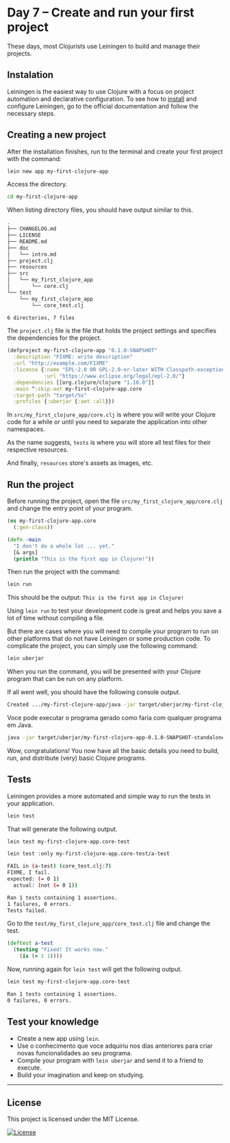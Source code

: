 # Day 7 – Create and run your first project

These days, most Clojurists use Leiningen to build and manage their projects.

## Instalation

Leiningen is the easiest way to use Clojure with a focus on project automation and declarative configuration.
To see how to [install](https://leiningen.org/) and configure Leiningen, go to the official documentation and follow the necessary steps.

## Creating a new project

After the installation finishes, run to the terminal and create your first project with the command:

```bash
lein new app my-first-clojure-app
```

Access the directory.

```bash
cd my-first-clojure-app
```

When listing directory files, you should have output similar to this.

```bash
.
├── CHANGELOG.md
├── LICENSE
├── README.md
├── doc
│   └── intro.md
├── project.clj
├── resources
├── src
│   └── my_first_clojure_app
│       └── core.clj
└── test
    └── my_first_clojure_app
        └── core_test.clj

6 directories, 7 files
```

The `project.clj` file is the file that holds the project settings and specifies the dependencies for the project.

```clojure
(defproject my-first-clojure-app "0.1.0-SNAPSHOT"
  :description "FIXME: write description"
  :url "http://example.com/FIXME"
  :license {:name "EPL-2.0 OR GPL-2.0-or-later WITH Classpath-exception-2.0"
            :url "https://www.eclipse.org/legal/epl-2.0/"}
  :dependencies [[org.clojure/clojure "1.10.0"]]
  :main ^:skip-aot my-first-clojure-app.core
  :target-path "target/%s"
  :profiles {:uberjar {:aot :all}})

```

In `src/my_first_clojure_app/core.clj` is where you will write your Clojure code for a while or until you need to separate the application into other namespaces.

As the name suggests, `tests` is where you will store all test files for their respective resources.

And finally, `resources` store's assets as images, etc.

## Run the project

Before running the project, open the file `src/my_first_clojure_app/core.clj` and change the entry point of your program.

```clojure
(ns my-first-clojure-app.core
  (:gen-class))

(defn -main
  "I don't do a whole lot ... yet."
  [& args]
  (println "This is the first app in Clojure!"))
```

Then run the project with the command:

```bash
lein run
```

This should be the output: `This is the first app in Clojure!`

Using `lein run` to test your development code is great and helps you save a lot of time without compiling a file.

But there are cases where you will need to compile your program to run on other platforms that do not have Leiningen or some production code. To complicate the project, you can simply use the following command:

```bash
lein uberjar
```

When you run the command, you will be presented with your Clojure program that can be run on any platform.

If all went well, you should have the following console output.

```bash
Created .../my-first-clojure-app/java -jar target/uberjar/my-first-clojure-app-0.1.0-SNAPSHOT-standalone.jar
```

Voce pode executar o programa gerado como faria com qualquer programa em Java.

```bash
java -jar target/uberjar/my-first-clojure-app-0.1.0-SNAPSHOT-standalone.ja
```

Wow, congratulations! You now have all the basic details you need to build, run, and distribute (very) basic Clojure programs.

## Tests

Leiningen provides a more automated and simple way to run the tests in your application.

```bash
lein test
```

That will generate the following output.

```bash
lein test my-first-clojure-app.core-test

lein test :only my-first-clojure-app.core-test/a-test

FAIL in (a-test) (core_test.clj:7)
FIXME, I fail.
expected: (= 0 1)
  actual: (not (= 0 1))

Ran 1 tests containing 1 assertions.
1 failures, 0 errors.
Tests failed.
```

Go to the `test/my_first_clojure_app/core_test.clj` file and change the test.

```clojure
(deftest a-test
  (testing "Fixed! It works now."
    (is (= 1 1))))
```

Now, running again for `lein test` will get the following output.

```bash
lein test my-first-clojure-app.core-test

Ran 1 tests containing 1 assertions.
0 failures, 0 errors.
```

## Test your knowledge

- Create a new app using `lein`.
- Use o conhecimento que voce adquiriu nos dias anteriores para criar novas funcionalidades ao seu programa.
- Compile your program with `lein uberjar` and send it to a friend to execute.
- Build your imagination and keep on studying.

---

## License

This project is licensed under the MIT License.

[![License](http://img.shields.io/:license-mit-black.svg?style=flat-square)](http://badges.mit-license.org)
